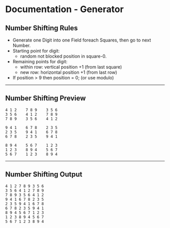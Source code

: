 # Documentation - Generator
## Number Shifting Rules
- Generate one Digit into one Field foreach Squares, then go to next Number.
- Starting point for digit: 
  - random not blocked position in square-0.
- Remaining points for digit: 
  - within row: vertical position +1 (from last square) 
  - new row: horizontal position +1 (from last row)
- If position > 9 then position = 0; (or use modulo)
___
## Number Shifting Preview

	4 1 2    7 8 9    3 5 6
	3 5 6    4 1 2    7 8 9
	7 8 9    3 5 6    4 1 2

	9 4 1    6 7 8    2 3 5 
	2 3 5    9 4 1    6 7 8
	6 7 8    2 3 5    9 4 1

	8 9 4    5 6 7    1 2 3 
	1 2 3    8 9 4    5 6 7
	5 6 7    1 2 3    8 9 4

___

	
## Number Shifting Output

	4 1 2 7 8 9 3 5 6
	3 5 6 4 1 2 7 8 9
	7 8 9 3 5 6 4 1 2
	9 4 1 6 7 8 2 3 5 
	2 3 5 9 4 1 6 7 8
	6 7 8 2 3 5 9 4 1
	8 9 4 5 6 7 1 2 3 
	1 2 3 8 9 4 5 6 7
	5 6 7 1 2 3 8 9 4